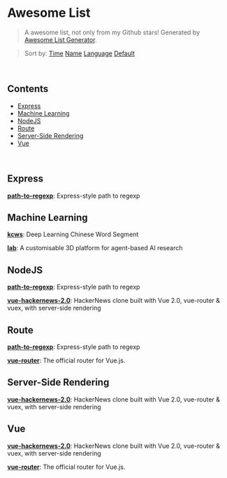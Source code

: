 # Awesome List

> A awesome list, not only from my Github stars! Generated by [Awesome List Generator](https://github.com/ttionya/Awesome-List-Generator).

> Sort by: [Time](https://github.com/ttionya/AwesomeList/blob/master/README.md) [Name](https://github.com/ttionya/AwesomeList/blob/master/README-NAME.md) [Language](https://github.com/ttionya/AwesomeList/blob/master/README-LANGUAGE.md) [Default](https://github.com/ttionya/AwesomeList/blob/master/README-DEFAULT.md) 

<br>

## Contents 

- [Express](#express)  
- [Machine Learning](#machine-learning)  
- [NodeJS](#nodejs)  
- [Route](#route)  
- [Server-Side Rendering](#server-side-rendering)  
- [Vue](#vue)  


<br>

## Express

[**path-to-regexp**](https://github.com/pillarjs/path-to-regexp): Express-style path to regexp  


## Machine Learning

[**kcws**](https://github.com/koth/kcws): Deep Learning Chinese Word Segment   


[**lab**](https://github.com/deepmind/lab): A customisable 3D platform for agent-based AI research  


## NodeJS

[**path-to-regexp**](https://github.com/pillarjs/path-to-regexp): Express-style path to regexp  


[**vue-hackernews-2.0**](https://github.com/vuejs/vue-hackernews-2.0): HackerNews clone built with Vue 2.0, vue-router & vuex, with server-side rendering  


## Route

[**path-to-regexp**](https://github.com/pillarjs/path-to-regexp): Express-style path to regexp  


[**vue-router**](https://github.com/vuejs/vue-router): The official router for Vue.js.  


## Server-Side Rendering

[**vue-hackernews-2.0**](https://github.com/vuejs/vue-hackernews-2.0): HackerNews clone built with Vue 2.0, vue-router & vuex, with server-side rendering  


## Vue

[**vue-hackernews-2.0**](https://github.com/vuejs/vue-hackernews-2.0): HackerNews clone built with Vue 2.0, vue-router & vuex, with server-side rendering  


[**vue-router**](https://github.com/vuejs/vue-router): The official router for Vue.js.  


